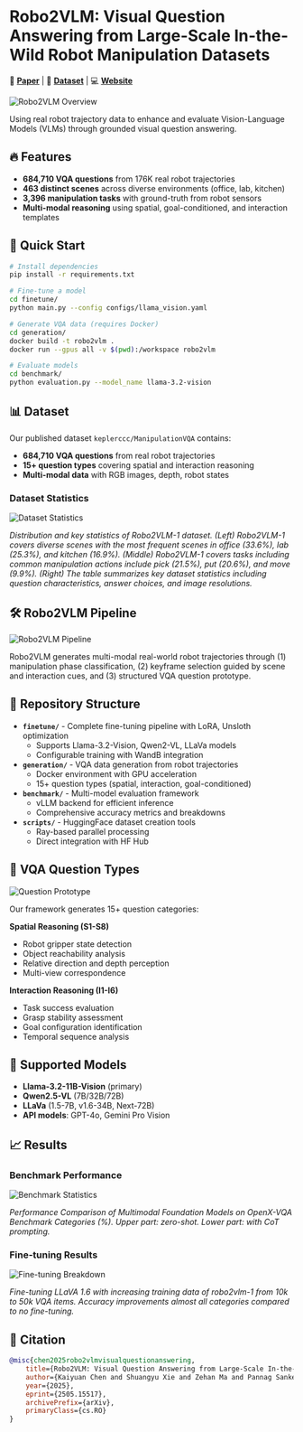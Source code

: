 # Robo2VLM: Visual Question Answering from Large-Scale In-the-Wild Robot Manipulation Datasets

🤖 **[Paper](https://arxiv.org/abs/2505.15517)** | 🤗 **[Dataset](https://huggingface.co/datasets/keplerccc/Robo2VLM-1)** | 💻 **[Website](https://keplerc.github.io/robo2vlm/)**

![Robo2VLM Overview](images/VQA-examples2.png)

Using real robot trajectory data to enhance and evaluate Vision-Language Models (VLMs) through grounded visual question answering.

## 🔥 Features

- **684,710 VQA questions** from 176K real robot trajectories
- **463 distinct scenes** across diverse environments (office, lab, kitchen)
- **3,396 manipulation tasks** with ground-truth from robot sensors
- **Multi-modal reasoning** using spatial, goal-conditioned, and interaction templates

## 🚀 Quick Start

```bash
# Install dependencies
pip install -r requirements.txt

# Fine-tune a model
cd finetune/
python main.py --config configs/llama_vision.yaml

# Generate VQA data (requires Docker)
cd generation/
docker build -t robo2vlm .
docker run --gpus all -v $(pwd):/workspace robo2vlm

# Evaluate models
cd benchmark/
python evaluation.py --model_name llama-3.2-vision
```

## 📊 Dataset

Our published dataset `keplerccc/ManipulationVQA` contains:
- **684,710 VQA questions** from real robot trajectories
- **15+ question types** covering spatial and interaction reasoning
- **Multi-modal data** with RGB images, depth, robot states

### Dataset Statistics

![Dataset Statistics](images/data_stats.png)

*Distribution and key statistics of Robo2VLM-1 dataset. (Left) Robo2VLM-1 covers diverse scenes with the most frequent scenes in office (33.6%), lab (25.3%), and kitchen (16.9%). (Middle) Robo2VLM-1 covers tasks including common manipulation actions include pick (21.5%), put (20.6%), and move (9.9%). (Right) The table summarizes key dataset statistics including question characteristics, answer choices, and image resolutions.*

## 🛠️ Robo2VLM Pipeline

![Robo2VLM Pipeline](images/robo2vlm_pipeline.png)

Robo2VLM generates multi-modal real-world robot trajectories through (1) manipulation phase classification, (2) keyframe selection guided by scene and interaction cues, and (3) structured VQA question prototype.

## 📁 Repository Structure

- **`finetune/`** - Complete fine-tuning pipeline with LoRA, Unsloth optimization
  - Supports Llama-3.2-Vision, Qwen2-VL, LLaVa models
  - Configurable training with WandB integration
- **`generation/`** - VQA data generation from robot trajectories  
  - Docker environment with GPU acceleration
  - 15+ question types (spatial, interaction, goal-conditioned)
- **`benchmark/`** - Multi-model evaluation framework
  - vLLM backend for efficient inference
  - Comprehensive accuracy metrics and breakdowns
- **`scripts/`** - HuggingFace dataset creation tools
  - Ray-based parallel processing
  - Direct integration with HF Hub

## 🔧 VQA Question Types

![Question Prototype](images/question-prototype.png)

Our framework generates 15+ question categories:

**Spatial Reasoning (S1-S8)**
- Robot gripper state detection
- Object reachability analysis  
- Relative direction and depth perception
- Multi-view correspondence

**Interaction Reasoning (I1-I6)**
- Task success evaluation
- Grasp stability assessment
- Goal configuration identification
- Temporal sequence analysis

## 🎯 Supported Models

- **Llama-3.2-11B-Vision** (primary)
- **Qwen2.5-VL** (7B/32B/72B)
- **LLaVa** (1.5-7B, v1.6-34B, Next-72B)
- **API models**: GPT-4o, Gemini Pro Vision

## 📈 Results

### Benchmark Performance

![Benchmark Statistics](images/benchmark-stats.png)

*Performance Comparison of Multimodal Foundation Models on OpenX-VQA Benchmark Categories (%). Upper part: zero-shot. Lower part: with CoT prompting.*

### Fine-tuning Results

![Fine-tuning Breakdown](images/finetune_breakdown.png)

*Fine-tuning LLaVA 1.6 with increasing training data of robo2vlm-1 from 10k to 50k VQA items. Accuracy improvements almost all categories compared to no fine-tuning.*

## 📄 Citation

```bibtex
@misc{chen2025robo2vlmvisualquestionanswering,
    title={Robo2VLM: Visual Question Answering from Large-Scale In-the-Wild Robot Manipulation Datasets}, 
    author={Kaiyuan Chen and Shuangyu Xie and Zehan Ma and Pannag Sanketi and Ken Goldberg},
    year={2025},
    eprint={2505.15517},
    archivePrefix={arXiv},
    primaryClass={cs.RO}
}
